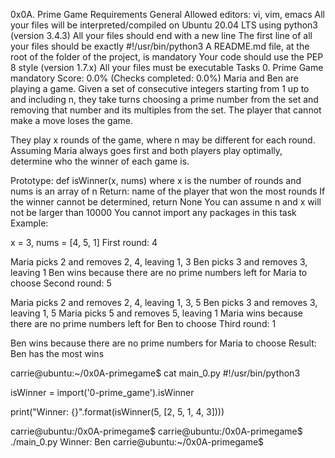 0x0A. Prime Game Requirements General Allowed editors: vi, vim, emacs All your files will be interpreted/compiled on Ubuntu 20.04 LTS using python3 (version 3.4.3) All your files should end with a new line The first line of all your files should be exactly #!/usr/bin/python3 A README.md file, at the root of the folder of the project, is mandatory Your code should use the PEP 8 style (version 1.7.x) All your files must be executable Tasks 0. Prime Game mandatory Score: 0.0% (Checks completed: 0.0%) Maria and Ben are playing a game. Given a set of consecutive integers starting from 1 up to and including n, they take turns choosing a prime number from the set and removing that number and its multiples from the set. The player that cannot make a move loses the game.

They play x rounds of the game, where n may be different for each round. Assuming Maria always goes first and both players play optimally, determine who the winner of each game is.

Prototype: def isWinner(x, nums) where x is the number of rounds and nums is an array of n Return: name of the player that won the most rounds If the winner cannot be determined, return None You can assume n and x will not be larger than 10000 You cannot import any packages in this task Example:

x = 3, nums = [4, 5, 1] First round: 4

Maria picks 2 and removes 2, 4, leaving 1, 3 Ben picks 3 and removes 3, leaving 1 Ben wins because there are no prime numbers left for Maria to choose Second round: 5

Maria picks 2 and removes 2, 4, leaving 1, 3, 5 Ben picks 3 and removes 3, leaving 1, 5 Maria picks 5 and removes 5, leaving 1 Maria wins because there are no prime numbers left for Ben to choose Third round: 1

Ben wins because there are no prime numbers for Maria to choose Result: Ben has the most wins

carrie@ubuntu:~/0x0A-primegame$ cat main_0.py #!/usr/bin/python3

isWinner = import('0-prime_game').isWinner

print("Winner: {}".format(isWinner(5, [2, 5, 1, 4, 3])))

carrie@ubuntu:/0x0A-primegame$ carrie@ubuntu:/0x0A-primegame$ ./main_0.py Winner: Ben carrie@ubuntu:~/0x0A-primegame$
